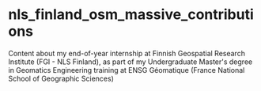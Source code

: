 # nls_finland_osm_massive_contributions
Content about my end-of-year internship at Finnish Geospatial Research Institute (FGI - NLS Finland), as part of my Undergraduate Master's degree in Geomatics Engineering training at ENSG Géomatique (France National School of Geographic Sciences)
